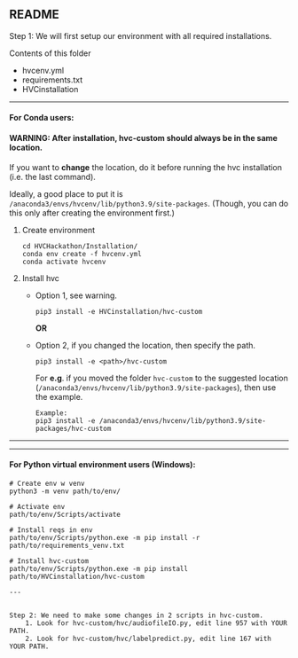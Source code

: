 ## README


Step 1: We will first setup our environment with all required installations.

Contents of this folder

- hvcenv.yml
- requirements.txt
- HVCinstallation


---

#### For Conda users:

#### WARNING: After installation, hvc-custom should always be in the same location.
If you want to **change** the location, do it before running the hvc installation (i.e. the last command).  

Ideally, a good place to put it is `/anaconda3/envs/hvcenv/lib/python3.9/site-packages`. (Though, you can do this only after creating the environment first.)

1. Create environment

	```
	cd HVCHackathon/Installation/
	conda env create -f hvcenv.yml 
	conda activate hvcenv
	```

2. Install hvc
	- Option 1, see warning.

		```
		pip3 install -e HVCinstallation/hvc-custom 
		```

		**OR**
		
	- Option 2, if you changed the location, then specify the path.  

		```
		pip3 install -e <path>/hvc-custom 
		```
		For **e.g**. if you moved the folder `hvc-custom` to the suggested location (`/anaconda3/envs/hvcenv/lib/python3.9/site-packages`), then use the example.
		
		```
		Example:
		pip3 install -e /anaconda3/envs/hvcenv/lib/python3.9/site-packages/hvc-custom 
		```
		
		


---
---

#### For Python virtual environment users (Windows):

```
# Create env w venv
python3 -m venv path/to/env/

# Activate env
path/to/env/Scripts/activate

# Install reqs in env
path/to/env/Scripts/python.exe -m pip install -r path/to/requirements_venv.txt

# Install hvc-custom
path/to/env/Scripts/python.exe -m pip install path/to/HVCinstallation/hvc-custom

---


Step 2: We need to make some changes in 2 scripts in hvc-custom.
	1. Look for hvc-custom/hvc/audiofileIO.py, edit line 957 with YOUR PATH.
	2. Look for hvc-custom/hvc/labelpredict.py, edit line 167 with YOUR PATH. 
